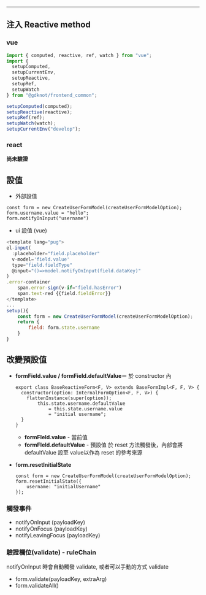 
---
<!--#-->

## 注入 Reactive method
### vue
  ```typescript
  import { computed, reactive, ref, watch } from "vue";
  import {
    setupComputed,
    setupCurrentEnv,
    setupReactive,
    setupRef,
    setupWatch
  } from "@gdknot/frontend_common";

  setupComputed(computed);
  setupReactive(reactive);
  setupRef(ref);
  setupWatch(watch);
  setupCurrentEnv("develop");
  ```

### react
  
  __尚未驗證__

## 設值

- 外部設值

```tsx
const form = new CreateUserFormModel(createUserFormModelOption);
form.username.value = "hello";
form.notifyOnInput("username")
```

- ui 設值 (vue)

```javascript
<template lang="pug">
el-input(
  :placeholder="field.placeholder"
  v-model='field.value'
  type="field.fieldType"
  @input="()=>model.notifyOnInput(field.dataKey)"
)
.error-container
	span.error-sign(v-if="field.hasError")
	span.text-red {{field.fieldError}}
</template>
...
setup(){
	const form = new CreateUserFormModel(createUserFormModelOption);
	return {
		field: form.state.username
	}
}
```

## 改變預設值

- **formField.value / formField.defaultValue－** 於 constructor 內
    
    ```tsx
    export class BaseReactiveForm<F, V> extends BaseFormImpl<F, F, V> {
      constructor(option: InternalFormOption<F, F, V>) {
        flattenInstance(super(option));
    		this.state.username.defaultValue 
    			= this.state.username.value 
    			= "initial username";
      }
    }
    ```
    
    - **formFIeld.value** - 當前值
    - **formFIeld.defaultValue** - 預設值
    於 reset 方法觸發後，內部會將 defaultValue 設至 value以作為 reset 的參考來源
- f**orm.resetInitialState**
    
    ```tsx
    const form = new CreateUserFormModel(createUserFormModelOption);
    form.resetInitialState({
    	username: "initialUsername"
    });
    ```
    

### 觸發事件

- notifyOnInput (payloadKey) 
- notifyOnFocus (payloadKey)
- notifyLeavingFocus (payloadKey)
  

### 驗證欄位(validate) - ruleChain

notifyOnInput 時會自動觸發 validate, 或者可以手動的方式 validate

- form.validate(payloadKey, extraArg)
- form.validateAll()




 